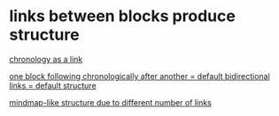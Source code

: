 # links between blocks produce structure

[chronology as a link](links%20between%20blocks%20produce%20structure%20f9ded2da7441491aad123d5d151754fc/chronology%20as%20a%20link%20c32f1322add04c71aa36146d28e08733.md)

[one block following chronologically after another = default bidirectional links = default structure ](links%20between%20blocks%20produce%20structure%20f9ded2da7441491aad123d5d151754fc/one%20block%20following%20chronologically%20after%20another%20%203caaddab91ec438bbc83989e92b248a5.md)

[mindmap-like structure due to different number of links](links%20between%20blocks%20produce%20structure%20f9ded2da7441491aad123d5d151754fc/mindmap-like%20structure%20due%20to%20different%20number%20of%20%204b5ff5182d9d4f6198c270cbd492667c.md)